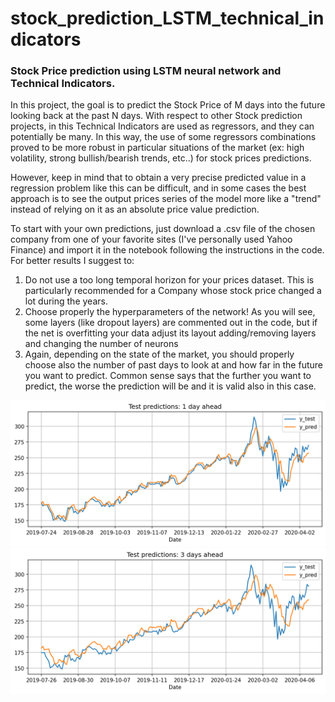 # stock_prediction_LSTM_technical_indicators
### Stock Price prediction using LSTM neural network and Technical Indicators.

In this project, the goal is to predict the Stock Price of M days into the future looking back at the past N days. With respect to other Stock prediction projects, in this Technical Indicators are used as regressors, and they can potentially be many.
In this way, the use of some regressors combinations proved to be more robust in particular situations of the market (ex: high volatility, strong bullish/bearish trends, etc..) for stock prices predictions.

However, keep in mind that to obtain a very precise predicted value in a regression problem like this can be difficult, and in some cases the best approach is to see the output prices series of the model more like a "trend" instead of relying on it as an absolute price value prediction.

To start with your own predictions, just download a .csv file of the chosen company from one of your favorite sites (I've personally used Yahoo Finance) and import it in the notebook following the instructions in the code.
For better results I suggest to:

1. Do not use a too long temporal horizon for your prices dataset. This is particularly recommended for a Company whose stock price changed a lot during the years.
2. Choose properly the hyperparameters of the network! As you will see, some layers (like dropout layers) are commented out in the code, but if the net is overfitting your data adjust its layout adding/removing layers and changing the number of neurons
3. Again, depending on the state of the market, you should properly choose also the number of past days to look at and how far in the future you want to predict. Common sense says that the further you want to predict, the worse the prediction will be and it is valid also in this case.

![1 day ahead](1day_pred.png)
![3 days ahead](3days_pred.png)
